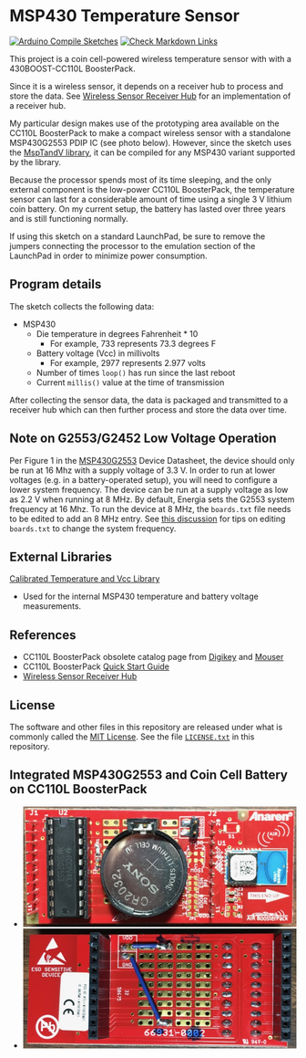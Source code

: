 # MSP430 Temperature Sensor

[![Arduino Compile Sketches](https://github.com/Andy4495/MSP430LowPowerTempSensor/actions/workflows/arduino-compile-sketches.yml/badge.svg)](https://github.com/Andy4495/MSP430LowPowerTempSensor/actions/workflows/arduino-compile-sketches.yml)
[![Check Markdown Links](https://github.com/Andy4495/MSP430LowPowerTempSensor/actions/workflows/CheckMarkdownLinks.yml/badge.svg)](https://github.com/Andy4495/MSP430LowPowerTempSensor/actions/workflows/CheckMarkdownLinks.yml)

This project is a coin cell-powered wireless temperature sensor with with a
430BOOST-CC110L BoosterPack.

Since it is a wireless sensor, it depends on a receiver hub to process and
store the data. See [Wireless Sensor Receiver Hub](https://github.com/Andy4495/Wireless-Sensor-Receiver-Hub)
for an implementation of a receiver hub.

My particular design makes use of the prototyping area available on the CC110L
BoosterPack to make a compact wireless sensor with a standalone MSP430G2553
PDIP IC (see photo below). However, since the sketch uses the [MspTandV library](https://github.com/Andy4495/mspTandV), it can be compiled for any MSP430 variant
supported by the library.

Because the processor spends most of its time sleeping, and the only external
component is the low-power CC110L BoosterPack, the temperature sensor can
last for a considerable amount of time using a single 3 V lithium coin battery. On my current setup, the battery has lasted over three years and is still functioning normally.

If using this sketch on a standard LaunchPad, be sure to remove the jumpers
connecting the processor to the emulation section of the LaunchPad in order
to minimize power consumption.

## Program details

The sketch collects the following data:

- MSP430
  - Die temperature in degrees Fahrenheit * 10
    - For example, 733 represents 73.3 degrees F
  - Battery voltage (Vcc) in millivolts
    - For example, 2977 represents 2.977 volts
  - Number of times `loop()` has run since the last reboot
  - Current `millis()` value at the time of transmission

After collecting the sensor data, the data is packaged and transmitted to a
receiver hub which can then further process and store the data over time.

## Note on G2553/G2452 Low Voltage Operation

Per Figure 1 in the [MSP430G2553][1] Device Datasheet, the device should only be run at 16 Mhz with a supply voltage of 3.3 V. In order to run at lower voltages (e.g. in a battery-operated setup), you will need to configure a lower system frequency. The device can be run at a supply voltage as low as 2.2 V when running at 8 MHz. By default, Energia sets the G2553 system frequency at 16 Mhz. To run the device at 8 MHz, the `boards.txt` file needs to be edited to add an 8 MHz entry. See [this discussion](https://forum.43oh.com/topic/4094-msp430g2553-1mhz-or-16mhz-how-to-set-it/)
for tips on editing `boards.txt` to change the system frequency.

## External Libraries

[Calibrated Temperature and Vcc Library](https://github.com/Andy4495/mspTandV)

- Used for the internal MSP430 temperature and battery voltage measurements.

## References

- CC110L BoosterPack obsolete catalog page from [Digikey][2] and [Mouser][3]
- CC110L BoosterPack [Quick Start Guide][4]
- [Wireless Sensor Receiver Hub](https://github.com/Andy4495/Wireless-Sensor-Receiver-Hub)

## License

The software and other files in this repository are released under what is commonly called the [MIT License][100]. See the file [`LICENSE.txt`][101] in this repository.

## Integrated MSP430G2553 and Coin Cell Battery on CC110L BoosterPack

- ![Board Front](jpg/G2-Front.jpg)
- ![Board Back](jpg/G2-Back.jpg)

[1]: http://www.ti.com/lit/ds/symlink/msp430g2553.pdf
[2]: https://www.digikey.com/en/products/detail/texas-instruments/430BOOST-CC110L/2812673
[3]: https://www.mouser.com/ProductDetail/Texas-Instruments/430BOOST-CC110L?qs=SKBAQrBh8xr4He0XWA6h2w%3D%3D
[4]: https://www.ti.com/lit/ml/swru312b/swru312b.pdf
[100]: https://choosealicense.com/licenses/mit/
[101]: ./LICENSE.txt
[200]: https://github.com/Andy4495/MSP430LowPowerTempSensor

[//]: # (Old TI product link that is no longer active: http://www.ti.com/tool/430BOOST-CC110L)
[//]: # (The DigiKey and Mouser links return 403 errors, but still display the page as of 21-Mar-2022)
